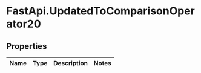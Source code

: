 # FastApi.UpdatedToComparisonOperator20

## Properties
Name | Type | Description | Notes
------------ | ------------- | ------------- | -------------
